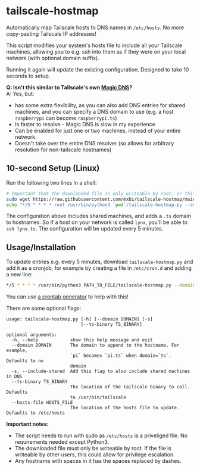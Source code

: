 # tailscale-hostmap

Automatically map Tailscale hosts to DNS names in `/etc/hosts`. No more copy-pasting Tailscale IP addresses!

This script modifies your system's hosts file to include all your Tailscale machines, allowing you to e.g. ssh into them as if they were on your local network (with optional domain suffix).

Running it again will update the existing configuration. Designed to take 10 seconds to setup.

**Q: Isn't this similar to Tailscale's own [Magic DNS](https://tailscale.com/kb/1081/magicdns/)?**  
A: Yes, but:
- has some extra flexibility, as you can also add DNS entries for shared machines, and you can specify a DNS domain to use (e.g. a host `raspberrypi` can become `raspberrypi.ts`)
- Is faster to resolve - Magic DNS is slow in my experience
- Can be enabled for just one or two machines, instead of your entire network.
- Doesn't take over the entire DNS resolver (so allows for arbitrary resolution for non-tailscale hostnames)

## 10-second Setup (Linux)

Run the following two lines in a shell:

```bash
# Important that the downloaded file is only writeable by root, or this could allow for privilege escalation
sudo wget https://raw.githubusercontent.com/mxbi/tailscale-hostmap/main/tailscale-hostmap.py
echo "*/5 * * * * root /usr/bin/python3 `pwd`/tailscale-hostmap.py --domain ts -s" | sudo tee /etc/cron.d/tailscale-hostmap
```

The configuration above includes shared machines, and adds a `.ts` domain to hostnames. So if a host on your network is called `lynx`, you'll be able to `ssh lynx.ts`. The configuration will be updated every 5 minutes.

## Usage/Installation

To update entries e.g. every 5 minutes, download `tailscale-hostmap.py` and add it as a cronjob, for example by creating a file in `/etc/cron.d` and adding a new line:

```bash
*/5 * * * * /usr/bin/python3 PATH_TO_FILE/tailscale-hostmap.py --domain ts -s
```

You can use [a crontab generator](https://crontab-generator.org/) to help with this!

There are some optional flags:

```
usage: tailscale-hostmap.py [-h] [--domain DOMAIN] [-s]
                            [--ts-binary TS_BINARY]

optional arguments:
  -h, --help            show this help message and exit
  --domain DOMAIN       The domain to append to the hostname. For example,
                        `pi` becomes `pi.ts` when domain=`ts`. Defaults to no
                        domain
  -s, --include-shared  Add this flag to also include shared machines in DNS
  --ts-binary TS_BINARY
                        The location of the tailscale binary to call. Defaults
                        to /usr/bin/tailscale
  --hosts-file HOSTS_FILE
                        The location of the hosts file to update. Defaults to /etc/hosts
```

**Important notes:**
- The script needs to run with sudo as `/etc/hosts` is a priveliged file. No requirements needed except Python3.
- The downloaded file must only be writeable by root. If the file is writeable by other users, this could allow for privilege escalation.
- Any hostname with spaces in it has the spaces replaced by dashes.